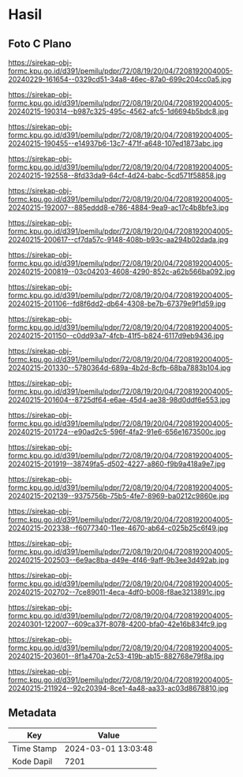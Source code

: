 # Hasil

## Foto C Plano

https://sirekap-obj-formc.kpu.go.id/d391/pemilu/pdpr/72/08/19/20/04/7208192004005-20240229-161654--0329cd51-34a8-46ec-87a0-699c204cc0a5.jpg

https://sirekap-obj-formc.kpu.go.id/d391/pemilu/pdpr/72/08/19/20/04/7208192004005-20240215-190314--b987c325-495c-4562-afc5-1d6694b5bdc8.jpg

https://sirekap-obj-formc.kpu.go.id/d391/pemilu/pdpr/72/08/19/20/04/7208192004005-20240215-190455--e14937b6-13c7-471f-a648-107ed1873abc.jpg

https://sirekap-obj-formc.kpu.go.id/d391/pemilu/pdpr/72/08/19/20/04/7208192004005-20240215-192558--8fd33da9-64cf-4d24-babc-5cd571f58858.jpg

https://sirekap-obj-formc.kpu.go.id/d391/pemilu/pdpr/72/08/19/20/04/7208192004005-20240215-192007--885eddd8-e786-4884-9ea9-ac17c4b8bfe3.jpg

https://sirekap-obj-formc.kpu.go.id/d391/pemilu/pdpr/72/08/19/20/04/7208192004005-20240215-200617--cf7da57c-9148-408b-b93c-aa294b02dada.jpg

https://sirekap-obj-formc.kpu.go.id/d391/pemilu/pdpr/72/08/19/20/04/7208192004005-20240215-200819--03c04203-4608-4290-852c-a62b566ba092.jpg

https://sirekap-obj-formc.kpu.go.id/d391/pemilu/pdpr/72/08/19/20/04/7208192004005-20240215-201106--fd8f6dd2-db64-4308-be7b-67379e9f1d59.jpg

https://sirekap-obj-formc.kpu.go.id/d391/pemilu/pdpr/72/08/19/20/04/7208192004005-20240215-201150--c0dd93a7-4fcb-41f5-b824-6117d9eb9436.jpg

https://sirekap-obj-formc.kpu.go.id/d391/pemilu/pdpr/72/08/19/20/04/7208192004005-20240215-201330--5780364d-689a-4b2d-8cfb-68ba7883b104.jpg

https://sirekap-obj-formc.kpu.go.id/d391/pemilu/pdpr/72/08/19/20/04/7208192004005-20240215-201604--8725df64-e6ae-45d4-ae38-98d0ddf6e553.jpg

https://sirekap-obj-formc.kpu.go.id/d391/pemilu/pdpr/72/08/19/20/04/7208192004005-20240215-201724--e90ad2c5-596f-4fa2-91e6-656e1673500c.jpg

https://sirekap-obj-formc.kpu.go.id/d391/pemilu/pdpr/72/08/19/20/04/7208192004005-20240215-201919--38749fa5-d502-4227-a860-f9b9a418a9e7.jpg

https://sirekap-obj-formc.kpu.go.id/d391/pemilu/pdpr/72/08/19/20/04/7208192004005-20240215-202139--9375756b-75b5-4fe7-8969-ba0212c9860e.jpg

https://sirekap-obj-formc.kpu.go.id/d391/pemilu/pdpr/72/08/19/20/04/7208192004005-20240215-202338--f6077340-11ee-4670-ab64-c025b25c6f49.jpg

https://sirekap-obj-formc.kpu.go.id/d391/pemilu/pdpr/72/08/19/20/04/7208192004005-20240215-202503--6e9ac8ba-d49e-4f46-9aff-9b3ee3d492ab.jpg

https://sirekap-obj-formc.kpu.go.id/d391/pemilu/pdpr/72/08/19/20/04/7208192004005-20240215-202702--7ce89011-4eca-4df0-b008-f8ae3213891c.jpg

https://sirekap-obj-formc.kpu.go.id/d391/pemilu/pdpr/72/08/19/20/04/7208192004005-20240301-122007--609ca37f-8078-4200-bfa0-42e16b834fc9.jpg

https://sirekap-obj-formc.kpu.go.id/d391/pemilu/pdpr/72/08/19/20/04/7208192004005-20240215-203601--8f1a470a-2c53-419b-ab15-882768e79f8a.jpg

https://sirekap-obj-formc.kpu.go.id/d391/pemilu/pdpr/72/08/19/20/04/7208192004005-20240215-211924--92c20394-8ce1-4a48-aa33-ac03d8678810.jpg


## Metadata

| Key        | Value               |
| ---------- | ------------------- |
| Time Stamp | 2024-03-01 13:03:48 |
| Kode Dapil | 7201                |



